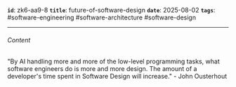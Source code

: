 **`id`**: zk6-aa9-8
**`title`**: future-of-software-design
**`date`**: 2025-08-02
**`tags`**: #software-engineering #software-architecture #software-design

---

###### Content

"By AI handling more and more of the low-level programming tasks, what software engineers do is more and more design. The amount of a developer's time spent in Software Design will increase." - John Ousterhout
